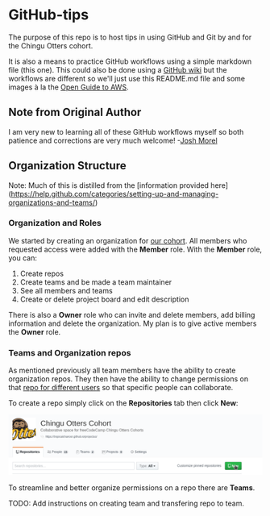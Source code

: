 # GitHub-tips
The purpose of this repo is to host tips in using GitHub and Git by and for the Chingu Otters cohort.

It is also a means to practice GitHub workflows using a simple markdown file (this one). This could also be done using a [GitHub wiki](https://help.github.com/articles/about-github-wikis/) but the workflows are different so we'll just use this README.md file and some images à la the [Open Guide to AWS](https://github.com/open-guides/og-aws).

## Note from Original Author

I am very new to learning all of these GitHub workflows myself so both patience and corrections are very much welcome! -[Josh Morel](https://github.com/joshmorel) 

## Organization Structure

Note: Much of this is distilled from the [information provided here] (https://help.github.com/categories/setting-up-and-managing-organizations-and-teams/)

### Organization and Roles

We started by creating an organization for [our cohort](https://github.com/orgs/chingu-otters). All members who requested access were added with the **Member** role. With the **Member** role, you can:

1. Create repos
1. Create teams and be made a team maintainer
1. See all members and teams
1. Create or delete project board and edit description 

There is also a **Owner** role who can invite and delete members, add billing information and delete the organization. My plan is to give active members the **Owner** role.

### Teams and Organization repos

As mentioned previously all team members have the ability to create organization repos. They then have the ability to change permissions on that [repo for different users](https://help.github.com/articles/repository-permission-levels-for-an-organization/#changing-repository-settings]) so that specific people can collaborate.

To create a repo simply click on the **Repositories** tab then click **New**:

![create new repo](images/repos-new.png "Create New Repo")

To streamline and better organize permissions on a repo there are **Teams**.

TODO: Add instructions on creating team and transfering repo to team. 

